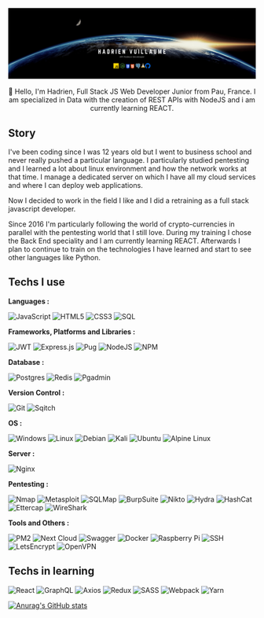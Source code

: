 <center>
<img src="./ban.png" alt="banner" style="max-width: 100%;" />
</center>

<p align="center">👋 Hello, I'm Hadrien, Full Stack JS Web Developer Junior from Pau, France. I am specialized in Data with the creation of REST APIs with NodeJS and i am currently learning REACT.<p>

  ## Story
  I've been coding since I was 12 years old but I went to business school and never really pushed a particular language. I particularly studied pentesting and I learned a lot    about linux environment and how the network works at that time. I manage a dedicated server on which I have all my cloud services and where I can deploy web applications.
  
  Now I decided to work in the field I like and I did a retraining as a full stack javascript developer.
  
  Since 2016 I'm particularly following the world of crypto-currencies in parallel with the pentesting world that I still love.
  During my training I chose the Back End speciality and I am currently learning REACT. Afterwards I plan to continue to train on the technologies I have learned and start to see other languages like Python.
  
  ## Techs I use
  
  **Languages :**
  
  ![JavaScript](https://img.shields.io/badge/javascript-%23323330.svg?style=for-the-badge&logo=javascript&logoColor=%23F7DF1E)
  ![HTML5](https://img.shields.io/badge/html5-%23E34F26.svg?style=for-the-badge&logo=html5&logoColor=white)
  ![CSS3](https://img.shields.io/badge/css3-%231572B6.svg?style=for-the-badge&logo=css3&logoColor=white)
  ![SQL](https://img.shields.io/badge/-SQL-orange?style=for-the-badge)
  
  **Frameworks, Platforms and Libraries :**
  
  ![JWT](https://img.shields.io/badge/JWT-black?style=for-the-badge&logo=JSON%20web%20tokens)
  ![Express.js](https://img.shields.io/badge/express.js-%23404d59.svg?style=for-the-badge&logo=express&logoColor=%2361DAFB)
  ![Pug](https://img.shields.io/badge/Pug-FFF?style=for-the-badge&logo=pug&logoColor=A86454)
  ![NodeJS](https://img.shields.io/badge/node.js-6DA55F?style=for-the-badge&logo=node.js&logoColor=white)
  ![NPM](https://img.shields.io/badge/NPM-%23000000.svg?style=for-the-badge&logo=npm&logoColor=white)
  
  **Database :**

  ![Postgres](https://img.shields.io/badge/postgres-%23316192.svg?style=for-the-badge&logo=postgresql&logoColor=white)
  ![Redis](https://img.shields.io/badge/redis-%23DD0031.svg?style=for-the-badge&logo=redis&logoColor=white)
  ![Pgadmin](https://img.shields.io/badge/-PgAdmin-orange?style=for-the-badge)
  
  **Version Control :**
  
  ![Git](https://img.shields.io/badge/git-%23F05033.svg?style=for-the-badge&logo=git&logoColor=white)
  ![Sqitch](https://img.shields.io/badge/Sqitch-red?style=for-the-badge&logo=sequelize&logoColor=white&color=52B0E7)
  
  **OS :**
  
  ![Windows](https://img.shields.io/badge/Windows-0078D6?style=for-the-badge&logo=windows&logoColor=white)
  ![Linux](https://img.shields.io/badge/Linux-FCC624?style=for-the-badge&logo=linux&logoColor=black)
  ![Debian](https://img.shields.io/badge/Debian-D70A53?style=for-the-badge&logo=debian&logoColor=white)
  ![Kali](https://img.shields.io/badge/Kali-268BEE?style=for-the-badge&logo=kalilinux&logoColor=white)
  ![Ubuntu](https://img.shields.io/badge/Ubuntu-E95420?style=for-the-badge&logo=ubuntu&logoColor=white)
  ![Alpine Linux](https://img.shields.io/badge/Alpine_Linux-%230D597F.svg?style=for-the-badge&logo=alpine-linux&logoColor=white)
  
  **Server :**
  
  ![Nginx](https://img.shields.io/badge/nginx-%23009639.svg?style=for-the-badge&logo=nginx&logoColor=white)
  
  **Pentesting :**
  
  ![Nmap](https://img.shields.io/badge/-Nmap-red?style=for-the-badge)
  ![Metasploit](https://img.shields.io/badge/-Metasploit-green?style=for-the-badge)
  ![SQLMap](https://img.shields.io/badge/-SQLMap-orange?style=for-the-badge)
  ![BurpSuite](https://img.shields.io/badge/-BurpSuite-blue?style=for-the-badge)
  ![Nikto](https://img.shields.io/badge/-Nikto-green?style=for-the-badge)
  ![Hydra](https://img.shields.io/badge/-Hydra-orange?style=for-the-badge)
  ![HashCat](https://img.shields.io/badge/-HashCat-red?style=for-the-badge)
  ![Ettercap](https://img.shields.io/badge/-Ettercap-blue?style=for-the-badge)
  ![WireShark](https://img.shields.io/badge/-WireShark-orange?style=for-the-badge)
  
  **Tools and Others :**
  
  ![PM2](https://img.shields.io/badge/-PM2-red?style=for-the-badge)
  ![Next Cloud](https://img.shields.io/badge/Next%20Cloud-0B94DE?style=for-the-badge&logo=nextcloud&logoColor=white)
  ![Swagger](https://img.shields.io/badge/-Swagger-%23Clojure?style=for-the-badge&logo=swagger&logoColor=white)
  ![Docker](https://img.shields.io/badge/docker-%230db7ed.svg?style=for-the-badge&logo=docker&logoColor=white)
  ![Raspberry Pi](https://img.shields.io/badge/-RaspberryPi-C51A4A?style=for-the-badge&logo=Raspberry-Pi)
  ![SSH](https://img.shields.io/badge/-SSH-orange?style=for-the-badge)
  ![LetsEncrypt](https://img.shields.io/badge/-LetsEncrypt-green?style=for-the-badge)
  ![OpenVPN](https://img.shields.io/badge/-OpenVPN-red?style=for-the-badge)

  ## Techs in learning
  
  ![React](https://img.shields.io/badge/react-%2320232a.svg?style=for-the-badge&logo=react&logoColor=%2361DAFB)
  ![GraphQL](https://img.shields.io/badge/-GraphQL-E10098?style=for-the-badge&logo=graphql&logoColor=white)
  ![Axios](https://img.shields.io/badge/-Axios-red?style=for-the-badge)
  ![Redux](https://img.shields.io/badge/redux-%23593d88.svg?style=for-the-badge&logo=redux&logoColor=white)
  ![SASS](https://img.shields.io/badge/SASS-hotpink.svg?style=for-the-badge&logo=SASS&logoColor=white)
  ![Webpack](https://img.shields.io/badge/webpack-%238DD6F9.svg?style=for-the-badge&logo=webpack&logoColor=black)
  ![Yarn](https://img.shields.io/badge/yarn-%232C8EBB.svg?style=for-the-badge&logo=yarn&logoColor=white)
  
  [![Anurag's GitHub stats](https://github-readme-stats.vercel.app/api?username=h4dri1&theme=github_dark)](https://github.com/h4dri1/github-readme-stats)

<!--
**h4dri1/h4dri1** is a ✨ _special_ ✨ repository because its `README.md` (this file) appears on your GitHub profile.

Here are some ideas to get you started:

- 🔭 I’m currently working on ...
- 🌱 I’m currently learning ...
- 👯 I’m looking to collaborate on ...
- 🤔 I’m looking for help with ...
- 💬 Ask me about ...
- 📫 How to reach me: ...
- 😄 Pronouns: ...
- ⚡ Fun fact: ...
-->
